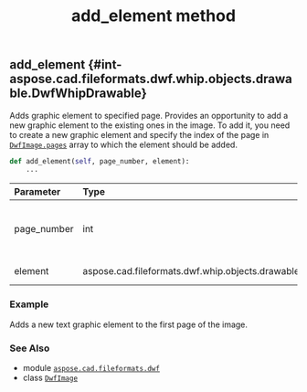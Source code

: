 ﻿---
title: add_element method
second_title: Aspose.CAD for Python via .NET API References
description: 
type: docs
weight: 20
url: /python-net/aspose.cad.fileformats.dwf/dwfimage/add_element/
is_root: false
---

## add_element {#int-aspose.cad.fileformats.dwf.whip.objects.drawable.DwfWhipDrawable}

Adds graphic element to specified page.
Provides an opportunity to add a new graphic element to the existing ones in the image.
To add it, you need to create a new graphic element and
specify the index of the page in [`DwfImage.pages`](/cad/python-net/aspose.cad.fileformats.dwf/dwfimage#pages) array to which the element should be added.



```python
def add_element(self, page_number, element):
    ...
```


| Parameter | Type | Description |
| :- | :- | :- |
| page_number | int | Index of the page in [`DwfImage.pages`](/cad/python-net/aspose.cad.fileformats.dwf/dwfimage#pages) array to add element to. |
| element | aspose.cad.fileformats.dwf.whip.objects.drawable.DwfWhipDrawable | Element to be added. |

### Example 


Adds a new text graphic element to the first page of the image.



### See Also
* module [`aspose.cad.fileformats.dwf`](../../)
* class [`DwfImage`](/cad/python-net/aspose.cad.fileformats.dwf/dwfimage)
